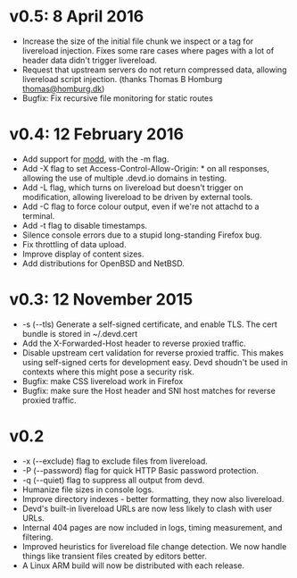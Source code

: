 
# v0.5: 8 April 2016

* Increase the size of the initial file chunk we inspect or a </head> tag for
livereload injection. Fixes some rare cases where pages with a lot of header
data didn't trigger livereload.
* Request that upstream servers do not return compressed data, allowing
livereload script injection. (thanks Thomas B Homburg <thomas@homburg.dk>)
* Bugfix: Fix recursive file monitoring for static routes


# v0.4: 12 February 2016

* Add support for [modd](https://github.com/cortesi/modd), with the -m flag.
* Add -X flag to set Access-Control-Allow-Origin: * on all responses, allowing
  the use of multiple .devd.io domains in testing.
* Add -L flag, which turns on livereload but doesn't trigger on modification,
  allowing livereload to be driven by external tools.
* Add -C flag to force colour output, even if we're not attachd to a terminal.
* Add -t flag to disable timestamps.
* Silence console errors due to a stupid long-standing Firefox bug.
* Fix throttling of data upload.
* Improve display of content sizes.
* Add distributions for OpenBSD and NetBSD.


# v0.3: 12 November 2015

* -s (--tls) Generate a self-signed certificate, and enable TLS. The cert
  bundle is stored in ~/.devd.cert
* Add the X-Forwarded-Host header to reverse proxied traffic.
* Disable upstream cert validation for reverse proxied traffic. This makes
  using self-signed certs for development easy. Devd shoudn't be used in
  contexts where this might pose a security risk.
* Bugfix: make CSS livereload work in Firefox
* Bugfix: make sure the Host header and SNI host matches for reverse proxied
  traffic.


# v0.2

* -x (--exclude) flag to exclude files from livereload.
* -P (--password) flag for quick HTTP Basic password protection.
* -q (--quiet) flag to suppress all output from devd.
* Humanize file sizes in console logs.
* Improve directory indexes - better formatting, they now also livereload.
* Devd's built-in livereload URLs are now less likely to clash with user URLs.
* Internal 404 pages are now included in logs, timing measurement, and
  filtering.
* Improved heuristics for livereload file change detection. We now handle
  things like transient files created by editors better.
* A Linux ARM build will now be distributed with each release.
